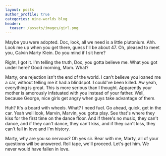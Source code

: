 ```yaml
---
layout: posts
author_profile: true
categories: nine-worlds blog
header:
  teaser: /assets/images/girl.png
---
```


Maybe you were adopted. Doc, look, all we need is a little plutonium. Ahh. Look me up when you get there, guess I'll be about 47. Oh, pleased to meet you, Calvin Marty Klein. Do you mind if I sit here?

<!-- more -->

Right, I got it. I'm telling the truth, Doc, you gotta believe me. What you got under here? Good morning, Mom. What?

Marty, one rejection isn't the end of the world. I can't believe you loaned me a car, without telling me it had a blindspot. I could've been killed. Aw yeah, everything is great. This is more serious than I thought. Apparently your mother is amorously infatuated with you instead of your father. Well, because George, nice girls get angry when guys take advantage of them.

Huh? It's a board with wheels. What? I need fuel. Go ahead, quick, get in the car. Yeah well look, Marvin, Marvin, you gotta play. See that's where they kiss for the first time on the dance floor. And if there's no music, they can't dance, and if they can't dance, they can't kiss, and if they can't kiss, they can't fall in love and I'm history.

Marty, why are you so nervous? Oh yes sir. Bear with me, Marty, all of your questions will be answered. Roll tape, we'll proceed. Let's get him. We never would have fallen in love.